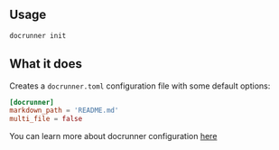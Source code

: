 ## Usage
```cmd
docrunner init
```

## What it does
Creates a `docrunner.toml` configuration file with some default options:

```toml
[docrunner]
markdown_path = 'README.md'
multi_file = false
```
You can learn more about docrunner configuration [here](/docs/configuration)

